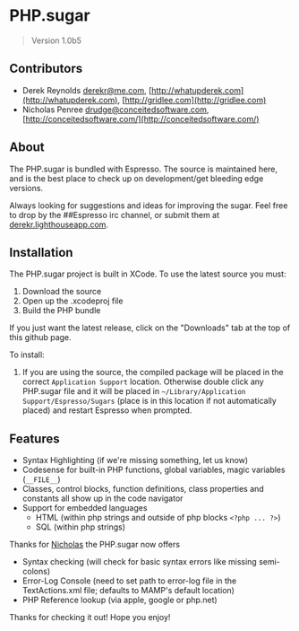 # PHP.sugar

> Version 1.0b5

## Contributors

* Derek Reynolds <derekr@me.com>, [http://whatupderek.com](http://whatupderek.com), [http://gridlee.com](http://gridlee.com)
* Nicholas Penree <drudge@conceitedsoftware.com>, [http://conceitedsoftware.com/](http://conceitedsoftware.com/)

## About

The PHP.sugar is bundled with Espresso. The source is maintained here, and is the best place to check up on development/get bleeding edge versions.

Always looking for suggestions and ideas for improving the sugar. Feel free to drop by the ##Espresso irc channel, or submit them at [derekr.lighthouseapp.com](http://derekr.lighthouseapp.com/projects/29033-phpsugar/overview).

## Installation

The PHP.sugar project is built in XCode. To use the latest source you must:

1. Download the source
2. Open up the .xcodeproj file
3. Build the PHP bundle

If you just want the latest release, click on the "Downloads" tab at the top of this github page.

To install:

1. If you are using the source, the compiled package will be placed in the correct `Application Support` location. Otherwise double click any PHP.sugar file and it will be placed in `~/Library/Application Support/Espresso/Sugars` (place is in this location if not automatically placed) and restart Espresso when prompted.

## Features

* Syntax Highlighting (if we're missing something, let us know)
* Codesense for built-in PHP functions, global variables, magic variables (`__FILE__`)
* Classes, control blocks, function definitions, class properties and constants all show up in the code navigator
* Support for embedded languages
    * HTML (within php strings and outside of php blocks `<?php ... ?>`)
    * SQL (within php strings)

Thanks for [Nicholas](http://conceitedsoftware.com/) the PHP.sugar now offers

* Syntax checking (will check for basic syntax errors like missing semi-colons)
* Error-Log Console (need to set path to error-log file in the TextActions.xml file; defaults to MAMP's default location)
* PHP Reference lookup (via apple, google or php.net)

Thanks for checking it out! Hope you enjoy!